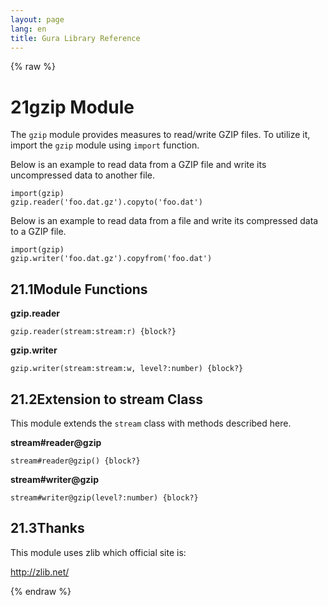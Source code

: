 ```yaml
---
layout: page
lang: en
title: Gura Library Reference
---
```


{% raw %}
<h1><span class="caption-index-1">21</span><a name="anchor-21"></a>gzip Module</h1>
<p>
The <code>gzip</code> module provides measures to read/write GZIP files. To utilize it, import the <code>gzip</code> module using <code>import</code> function.
</p>
<p>
Below is an example to read data from a GZIP file and write its uncompressed data to another file.
</p>
<pre><code>import(gzip)
gzip.reader('foo.dat.gz').copyto('foo.dat')
</code></pre>
<p>
Below is an example to read data from a file and write its compressed data to a GZIP file.
</p>
<pre><code>import(gzip)
gzip.writer('foo.dat.gz').copyfrom('foo.dat')
</code></pre>
<h2><span class="caption-index-2">21.1</span><a name="anchor-21-1"></a>Module Functions</h2>
<p>
<strong>gzip.reader</strong>
</p>
<p>
<code>gzip.reader(stream:stream:r) {block?}</code>
</p>
<p>
<strong>gzip.writer</strong>
</p>
<p>
<code>gzip.writer(stream:stream:w, level?:number) {block?}</code>
</p>
<h2><span class="caption-index-2">21.2</span><a name="anchor-21-2"></a>Extension to stream Class</h2>
<p>
This module extends the <code>stream</code> class with methods described here.
</p>
<p>
<strong>stream#reader@gzip</strong>
</p>
<p>
<code>stream#reader@gzip() {block?}</code>
</p>
<p>
<strong>stream#writer@gzip</strong>
</p>
<p>
<code>stream#writer@gzip(level?:number) {block?}</code>
</p>
<h2><span class="caption-index-2">21.3</span><a name="anchor-21-3"></a>Thanks</h2>
<p>
This module uses zlib which official site is:
</p>
<p>
<a href="http://zlib.net/">http://zlib.net/</a>
</p>
<p />

{% endraw %}
